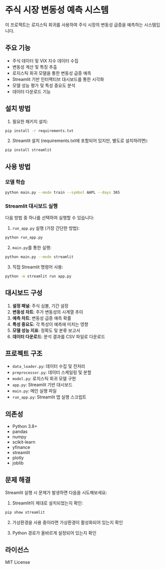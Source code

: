 # 주식 시장 변동성 예측 시스템

이 프로젝트는 로지스틱 회귀를 사용하여 주식 시장의 변동성 급증을 예측하는 시스템입니다.

## 주요 기능

- 주식 데이터 및 VIX 지수 데이터 수집
- 변동성 계산 및 특징 추출
- 로지스틱 회귀 모델을 통한 변동성 급증 예측
- Streamlit 기반 인터랙티브 대시보드를 통한 시각화
- 모델 성능 평가 및 특성 중요도 분석
- 데이터 다운로드 기능

## 설치 방법

1. 필요한 패키지 설치:
```bash
pip install -r requirements.txt
```

2. Streamlit 설치 (requirements.txt에 포함되어 있지만, 별도로 설치하려면):
```bash
pip install streamlit
```

## 사용 방법

### 모델 학습
```bash
python main.py --mode train --symbol AAPL --days 365
```

### Streamlit 대시보드 실행
다음 방법 중 하나를 선택하여 실행할 수 있습니다:

1. `run_app.py` 실행 (가장 간단한 방법):
```bash
python run_app.py
```

2. `main.py`를 통한 실행:
```bash
python main.py --mode streamlit
```

3. 직접 Streamlit 명령어 사용:
```bash
python -m streamlit run app.py
```

## 대시보드 구성

1. **설정 패널**: 주식 심볼, 기간 설정
2. **변동성 차트**: 주가 변동성의 시계열 추이
3. **예측 차트**: 변동성 급증 예측 확률
4. **특성 중요도**: 각 특성이 예측에 미치는 영향
5. **모델 성능 지표**: 정확도 및 분류 보고서
6. **데이터 다운로드**: 분석 결과를 CSV 파일로 다운로드

## 프로젝트 구조

- `data_loader.py`: 데이터 수집 및 전처리
- `preprocessor.py`: 데이터 스케일링 및 분할
- `model.py`: 로지스틱 회귀 모델 구현
- `app.py`: Streamlit 기반 대시보드
- `main.py`: 메인 실행 파일
- `run_app.py`: Streamlit 앱 실행 스크립트

## 의존성

- Python 3.8+
- pandas
- numpy
- scikit-learn
- yfinance
- streamlit
- plotly
- joblib

## 문제 해결

Streamlit 실행 시 문제가 발생하면 다음을 시도해보세요:

1. Streamlit이 제대로 설치되었는지 확인:
```bash
pip show streamlit
```

2. 가상환경을 사용 중이라면 가상환경이 활성화되어 있는지 확인

3. Python 경로가 올바르게 설정되어 있는지 확인

## 라이선스

MIT License 